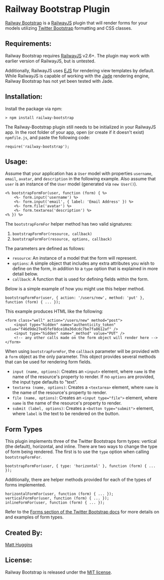 Railway Bootstrap Plugin
========================
[Railway Bootstrap](https://github.com/mhuggins/railway-bootstrap) is a
[RailwayJS](http://railwayjs.com/) plugin that will render forms for your models
utilizing [Twitter Bootstrap](http://twitter.github.com/bootstrap/) formatting
and CSS classes.

Requirements:
-------------
Railway Bootstrap requires [RailwayJS](https://github.com/1602/express-on-railway)
v2.6+.  The plugin may work with earlier version of RailwayJS, but is untested.

Additionally, RailwayJS uses [EJS](https://github.com/visionmedia/ejs) for
rendering view templates by default.  While RailwayJS is capable of working with
the [Jade](http://jade-lang.com/) rendering engine, Railway Bootstrap has not yet
been tested with Jade.

Installation:
-------------
Install the package via npm:

    > npm install railway-bootstrap

The Railway-Bootstrap plugin still needs to be initialized in your RailwayJS app.
In the root folder of your app, open (or create if it doesn't exist) `npmfile.js`,
and paste the following code:

    require('railway-bootstrap');

Usage:
------
Assume that your application has a `User` model with properties `username`,
`email`, `avatar`, and `description` in the following example.  Also assume that
`user` is an instance of the `User` model (generated via `new User()`).

    <% bootstrapFormFor(user, function (form) { %>
        <%- form.input('username') %>
        <%- form.input('email', { label: 'Email Address' }) %>
        <%- form.file('avatar') %>
        <%- form.textarea('description') %>
    <% }) %>

The `bootstrapFormFor` helper method has two valid signatures:

1. `bootstrapFormFor(resource, callback)`
2. `bootstrapFormFor(resource, options, callback)`

The parameters are defined as follows:

* `resource`: An instance of a model that the form will represent.
* `options`: A simple object that includes any extra attributes you wish to
  define on the form, in addition to a `type` option that is explained in
  more detail below.
* `callback`: A function that is used for defining fields within the form.

Below is a simple example of how you might use this helper method.

    bootstrapFormFor(user, { action: '/users/new', method: 'put' }, function (form) { ... });

This example produces HTML like the following:

    <form class="well" action="/users/new" method="post">
        <input type="hidden" name="authenticity_token" value="f46d9de27e45fef8dce10a36dcdc7be7fa8612af" />
        <input type="hidden" name="_method" value="PUT" />
        <!-- any other calls made on the form object will render here -->
    </form>

When using `bootstrapFormFor`, the `callback` parameter will be provided with a
`form` object as the only parameter.  This object provides several methods that
can be used for rendering form fields.

* `input (name, options)`: Creates an `<input>` element, where `name` is the name of
  the resource's property to render.  If no `options` are provided, the input type
  defaults to "text".
* `textarea (name, options)`: Creates a `<textarea>` element, where `name` is the
  name of the resource's property to render.
* `file (name, options)`: Creates an `<input type="file">` element, where `name`
  is the name of the resource's property to render.
* `submit (label, options)`: Creates a `<button type="submit">` element, where
  `label` is the text to be rendered on the button.

Form Types
----------
This plugin implements three of the Twitter Bootstraps form types: vertical
(the default), horizontal, and inline.  There are two ways to change the type
of form being rendered.  The first is to use the `type` option when calling
`bootstrapFormFor`.

    bootstrapFormFor(user, { type: 'horizontal' }, function (form) { ... });

Additionally, there are helper methods provided for each of the types of forms
implemented.

    horizontalFormFor(user, function (form) { ... });
    verticalFormFor(user, function (form) { ... });
    inlineFormFor(user, function (form) { ... });

Refer to the [Forms section of the Twitter Bootstrap docs](http://twitter.github.com/bootstrap/base-css.html#forms)
for more details on and examples of form types.

Created By:
-----------
[Matt Huggins](http://www.matthuggins.com)

License:
--------
Railway Bootstrap is released under the [MIT license](http://www.opensource.org/licenses/MIT).